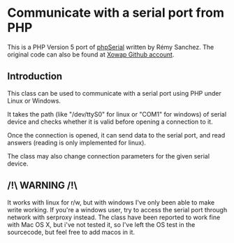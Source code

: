Communicate with a serial port from PHP
==

This is a PHP Version 5 port of [phpSerial](http://www.phpclasses.org/package/3679-PHP-Communicate-with-a-serial-port.html) written by Rémy Sanchez. The original code can also be found at [Xowap Github account](https://github.com/Xowap/PHP-Serial).

Introduction
--

This class can be used to communicate with a serial port using PHP under Linux or Windows.

It takes the path (like "/dev/ttyS0" for linux or "COM1" for windows) of serial device and checks whether it is valid before opening a connection to it.

Once the connection is opened, it can send data to the serial port, and read answers (reading is only implemented for linux).

The class may also change connection parameters for the given serial device.

/!\ WARNING /!\ 
--

It works with linux for r/w, but with windows I've only been able to make write working. If you're a windows user, try to access the serial port through network with serproxy instead.
The class have been reported to work fine with Mac OS X, but i've not tested it, so I've left the OS test in the sourcecode, but feel free to add macos in it.
